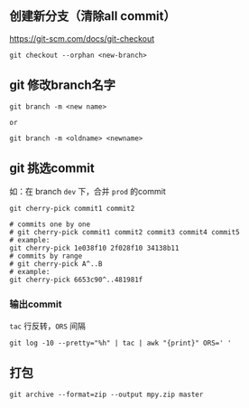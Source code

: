 

## 创建新分支（清除all commit）

https://git-scm.com/docs/git-checkout


```git
git checkout --orphan <new-branch>
```

## git 修改branch名字

```git
git branch -m <new name>

or

git branch -m <oldname> <newname>
```

## git 挑选commit

如：在 branch `dev` 下，合并 `prod` 的commit

```git
git cherry-pick commit1 commit2

# commits one by one
# git cherry-pick commit1 commit2 commit3 commit4 commit5
# example:
git cherry-pick 1e038f10 2f028f10 34138b11
# commits by range
# git cherry-pick A^..B
# example:
git cherry-pick 6653c90^..481981f
```
### 输出commit

`tac` 行反转，`ORS` 间隔
```git
git log -10 --pretty="%h" | tac | awk "{print}" ORS=' '
```

## 打包

```git
git archive --format=zip --output mpy.zip master
```
